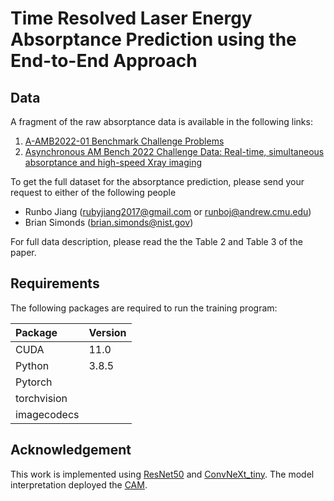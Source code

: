 # Time Resolved Laser Energy Absorptance Prediction using the End-to-End Approach

## Data
A fragment of the raw absorptance data is available in the following links:
1. [A-AMB2022-01 Benchmark Challenge Problems](https://www.nist.gov/ambench/amb2022-01-benchmark-challenge-problems)
2. [Asynchronous AM Bench 2022 Challenge Data: Real-time, simultaneous absorptance and high-speed Xray imaging](https://data.nist.gov/od/id/mds2-2525)

To get the full dataset for the absorptance prediction, please send your request to either of the following people
* Runbo Jiang (rubyjiang2017@gmail.com or runboj@andrew.cmu.edu)
* Brian Simonds (brian.simonds@nist.gov)

For full data description, please read the the Table 2 and Table 3 of the paper.

<!-- <p align="center">
<img src="docs/absorptance_dataset.png" height="300">
<br>
<b>Laser energy absorptance dataset description</b>
</p> -->

## Requirements
The following packages are required to run the training program:

| Package  | Version  |
| :------------ |:---------------|
| CUDA                  | 11.0    |
| Python                | 3.8.5   |
| Pytorch |
| torchvision |
| imagecodecs |



## Acknowledgement
This work is implemented using [ResNet50](https://github.com/KaimingHe/deep-residual-networks) and [ConvNeXt_tiny](https://github.com/facebookresearch/ConvNeXt). The model interpretation deployed the [CAM](https://github.com/jacobgil/pytorch-grad-cam). 

